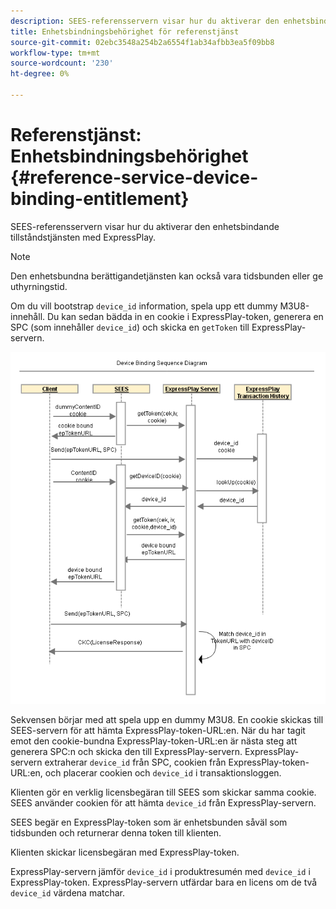```yaml
---
description: SEES-referensservern visar hur du aktiverar den enhetsbindande tillståndstjänsten med ExpressPlay.
title: Enhetsbindningsbehörighet för referenstjänst
source-git-commit: 02ebc3548a254b2a6554f1ab34afbb3ea5f09bb8
workflow-type: tm+mt
source-wordcount: '230'
ht-degree: 0%

---
```


# Referenstjänst: Enhetsbindningsbehörighet {#reference-service-device-binding-entitlement}

SEES-referensservern visar hur du aktiverar den enhetsbindande tillståndstjänsten med ExpressPlay.

>[!NOTE]
>
>Den enhetsbundna berättigandetjänsten kan också vara tidsbunden eller ge uthyrningstid.

Om du vill bootstrap `device_id` information, spela upp ett dummy M3U8-innehåll. Du kan sedan bädda in en cookie i ExpressPlay-token, generera en SPC (som innehåller `device_id`) och skicka en `getToken` till ExpressPlay-servern.

![](assets/fees-device-binding.png)

Sekvensen börjar med att spela upp en dummy M3U8. En cookie skickas till SEES-servern för att hämta ExpressPlay-token-URL:en. När du har tagit emot den cookie-bundna ExpressPlay-token-URL:en är nästa steg att generera SPC:n och skicka den till ExpressPlay-servern. ExpressPlay-servern extraherar `device_id` från SPC, cookien från ExpressPlay-token-URL:en, och placerar cookien och `device_id` i transaktionsloggen.

Klienten gör en verklig licensbegäran till SEES som skickar samma cookie. SEES använder cookien för att hämta `device_id` från ExpressPlay-servern.

SEES begär en ExpressPlay-token som är enhetsbunden såväl som tidsbunden och returnerar denna token till klienten.

Klienten skickar licensbegäran med ExpressPlay-token.

ExpressPlay-servern jämför `device_id` i produktresumén med `device_id` i ExpressPlay-token. ExpressPlay-servern utfärdar bara en licens om de två `device_id` värdena matchar.

